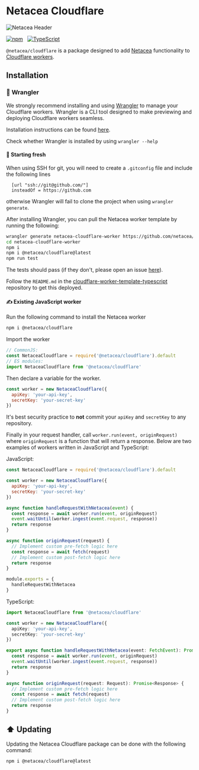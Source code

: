 # Netacea Cloudflare

![Netacea Header](https://assets.ntcacdn.net/header.jpg)

[![npm](https://img.shields.io/npm/v/@netacea/cloudflare.svg)](https://www.npmjs.com/package/@netacea/cloudflare) &nbsp;
[![TypeScript](https://img.shields.io/badge/%3C%2F%3E-TypeScript-%230074c1.svg)](http://www.typescriptlang.org/)

`@netacea/cloudflare` is a package designed to add [Netacea](https://netacea.com) functionality to [Cloudflare workers](https://workers.cloudflare.com/).

## Installation

### 🤠 __Wrangler__

We strongly recommend installing and using [Wrangler](https://developers.cloudflare.com/workers/wrangler/) to manage your Cloudflare workers. Wrangler is a CLI tool designed to make previewing and deploying Cloudflare workers seamless.

Installation instructions can be found [here](https://developers.cloudflare.com/workers/wrangler/install-and-update/).

Check whether Wrangler is installed by using
`wrangler --help`

#### 🌻 Starting fresh

When using SSH for git, you will need to create a `.gitconfig` file and include the following lines
```
  [url "ssh://git@github.com/"]
  insteadOf = https://github.com
```
otherwise Wrangler will fail to clone the project when using `wrangler generate`. 

After installing Wrangler, you can pull the Netacea worker template by running the following:

```bash
wrangler generate netacea-cloudflare-worker https://github.com/netacea/cloudflare-worker-template-typescript
cd netacea-cloudflare-worker
npm i
npm i @netacea/cloudflare@latest
npm run test
```

The tests should pass (if they don't, please open an issue [here](https://github.com/Netacea/cloudflare-worker-template-typescript/issues)).

Follow the `README.md` in the [cloudflare-worker-template-typescript](https://github.com/Netacea/cloudflare-worker-template-typescript) repository to get this deployed.

#### ✍ Existing JavaScript worker

Run the following command to install the Netacea worker

```bash
npm i @netacea/cloudflare
```

Import the worker

```javascript
// CommonJS:
const NetaceaCloudflare = require('@netacea/cloudflare').default
// ES modules:
import NetaceaCloudflare from '@netacea/cloudflare'
```

Then declare a variable for the worker.

```javascript
const worker = new NetaceaCloudflare({
  apiKey: 'your-api-key',
  secretKey: 'your-secret-key'
})
```

It's best security practice to **not** commit your `apiKey` and `secretKey` to any repository.

Finally in your request handler, call `worker.run(event, originRequest)` where `originRequest` is a function that will return a response.
Below are two examples of workers written in JavaScript and TypeScript:

JavaScript:
```javascript
const NetaceaCloudflare = require('@netacea/cloudflare').default

const worker = new NetaceaCloudflare({
  apiKey: 'your-api-key',
  secretKey: 'your-secret-key'
})

async function handleRequestWithNetacea(event) {
  const response = await worker.run(event, originRequest)
  event.waitUntil(worker.ingest(event.request, response))
  return response
}

async function originRequest(request) {
  // Implement custom pre-fetch logic here
  const response = await fetch(request)
  // Implement custom post-fetch logic here
  return response
}

module.exports = {
  handleRequestWithNetacea
}
```

TypeScript:
```typescript
import NetaceaCloudflare from '@netacea/cloudflare'

const worker = new NetaceaCloudflare({
  apiKey: 'your-api-key',
  secretKey: 'your-secret-key'
})

export async function handleRequestWithNetacea(event: FetchEvent): Promise<Response> {
  const response = await worker.run(event, originRequest)
  event.waitUntil(worker.ingest(event.request, response))
  return response
}

async function originRequest(request: Request): Promise<Response> {
  // Implement custom pre-fetch logic here
  const response = await fetch(request)
  // Implement custom post-fetch logic here
  return response
}
```

## ⬆ Updating

Updating the Netacea Cloudflare package can be done with the following command:

```bash
npm i @netacea/cloudflare@latest
```

